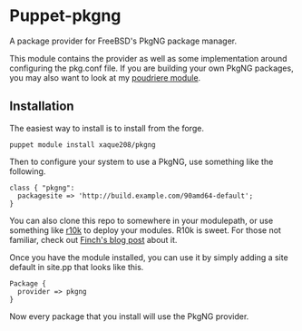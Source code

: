 Puppet-pkgng
===

A package provider for FreeBSD's PkgNG package manager.

This module contains the provider as well as some implementation around
configuring the pkg.conf file.  If you are building your own PkgNG packages,
you may also want to look at my [poudriere
module](https://github.com/xaque208/puppet-poudriere).

## Installation

The easiest way to install is to install from the forge.

    puppet module install xaque208/pkgng

Then to configure your system to use a PkgNG, use something like the following.

    class { "pkgng":
      packagesite => 'http://build.example.com/90amd64-default';
    }

You can also clone this repo to somewhere in your modulepath, or use something
like [r10k](https://github.com/adrienthebo/r10k) to deploy your modules.  R10k
is sweet.  For those not familiar, check out [Finch's blog
post](http://somethingsinistral.net/blog/rethinking-puppet-deployment/) about
it.

Once you have the module installed, you can use it by simply adding a site
default in site.pp that looks like this.

    Package {
      provider => pkgng
    }

Now every package that you install will use the PkgNG provider.


